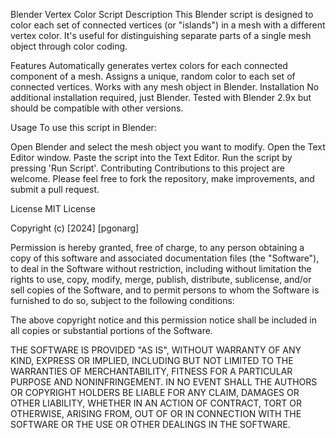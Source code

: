 Blender Vertex Color Script
Description
This Blender script is designed to color each set of connected vertices (or "islands") in a mesh with a different vertex color. It's useful for distinguishing separate parts of a single mesh object through color coding.

Features
Automatically generates vertex colors for each connected component of a mesh.
Assigns a unique, random color to each set of connected vertices.
Works with any mesh object in Blender.
Installation
No additional installation required, just Blender. Tested with Blender 2.9x but should be compatible with other versions.

Usage
To use this script in Blender:

Open Blender and select the mesh object you want to modify.
Open the Text Editor window.
Paste the script into the Text Editor.
Run the script by pressing 'Run Script'.
Contributing
Contributions to this project are welcome. Please feel free to fork the repository, make improvements, and submit a pull request.

License
MIT License

Copyright (c) [2024] [pgonarg]

Permission is hereby granted, free of charge, to any person obtaining a copy of this software and associated documentation files (the "Software"), to deal in the Software without restriction, including without limitation the rights to use, copy, modify, merge, publish, distribute, sublicense, and/or sell copies of the Software, and to permit persons to whom the Software is furnished to do so, subject to the following conditions:

The above copyright notice and this permission notice shall be included in all copies or substantial portions of the Software.

THE SOFTWARE IS PROVIDED "AS IS", WITHOUT WARRANTY OF ANY KIND, EXPRESS OR IMPLIED, INCLUDING BUT NOT LIMITED TO THE WARRANTIES OF MERCHANTABILITY, FITNESS FOR A PARTICULAR PURPOSE AND NONINFRINGEMENT. IN NO EVENT SHALL THE AUTHORS OR COPYRIGHT HOLDERS BE LIABLE FOR ANY CLAIM, DAMAGES OR OTHER LIABILITY, WHETHER IN AN ACTION OF CONTRACT, TORT OR OTHERWISE, ARISING FROM, OUT OF OR IN CONNECTION WITH THE SOFTWARE OR THE USE OR OTHER DEALINGS IN THE SOFTWARE.
